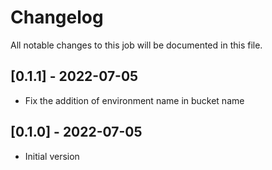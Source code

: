 # Changelog

All notable changes to this job will be documented in this file.

## [0.1.1] - 2022-07-05
* Fix the addition of environment name in bucket name

## [0.1.0] - 2022-07-05
* Initial version

